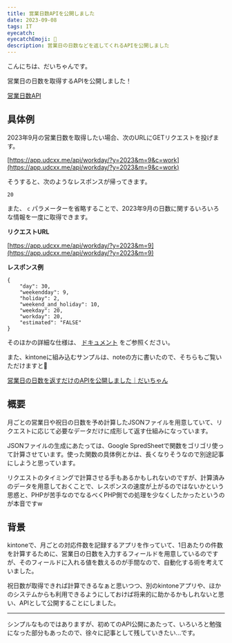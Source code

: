 ```yaml
---
title: 営業日数APIを公開しました
date: 2023-09-08
tags: IT
eyecatch: 
eyecatchEmoji: 🎉
description: 営業日の日数などを返してくれるAPIを公開しました
---
```


こんにちは、だいちゃんです。

営業日の日数を取得するAPIを公開しました！

[営業日数API](https://app.udcxx.me/document/workday-api/)

## 具体例

2023年9月の営業日数を取得したい場合、次のURLにGETリクエストを投げます。

[https://app.udcxx.me/api/workday/?y=2023&m=9&c=work](https://app.udcxx.me/api/workday/?y=2023&m=9&c=work)

そうすると、次のようなレスポンスが帰ってきます。

```
20
```

また、 `c` パラメーターを省略することで、2023年9月の日数に関するいろいろな情報を一度に取得できます。

**リクエストURL**

[https://app.udcxx.me/api/workday/?y=2023&m=9](https://app.udcxx.me/api/workday/?y=2023&m=9)

**レスポンス例**

```
{
    "day": 30,
    "weekendday": 9,
    "holiday": 2,
    "weekend_and_holiday": 10,
    "weekday": 20,
    "workday": 20,
    "estimated": "FALSE"
}
```

そのほかの詳細な仕様は、 [ドキュメント](https://app.udcxx.me/document/workday-api/) をご参照ください。

また、kintoneに組み込むサンプルは、noteの方に書いたので、そちらもご覧いただけますと🙏

[営業日の日数を返すだけのAPIを公開しました｜だいちゃん](https://note.com/udcxx/n/n8362f0f6b642)


## 概要

月ごとの営業日や祝日の日数を予め計算したJSONファイルを用意していて、リクエストに応じて必要なデータだけに成形して返す仕組みになっています。

JSONファイルの生成にあたっては、Google SpredSheetで関数をゴリゴリ使って計算させています。使った関数の具体例とかは、長くなりそうなので別途記事にしようと思っています。

リクエストのタイミングで計算させる手もあるかもしれないのですが、計算済みのデータを用意しておくことで、レスポンスの速度が上がるのではないかという思惑と、PHPが苦手なのでなるべくPHP側での処理を少なくしたかったというのが本音ですw


## 背景

kintoneで、月ごとの対応件数を記録するアプリを作っていて、1日あたりの件数を計算するために、営業日の日数を入力するフィールドを用意しているのですが、そのフィールドに入れる値を数えるのが手間なので、自動化する術を考えていました。

祝日数が取得できれば計算できるなぁと思いつつ、別のkintoneアプリや、ほかのシステムからも利用できるようにしておけば将来的に助かるかもしれないと思い、APIとして公開することにしました。

---

シンプルなものではありますが、初めてのAPI公開にあたって、いろいろと勉強になった部分もあったので、徐々に記事として残していきたい...です。